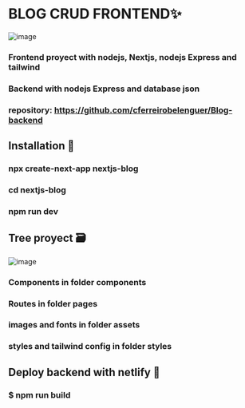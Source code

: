 
# BLOG CRUD FRONTEND✨
![image](https://user-images.githubusercontent.com/88061350/180025774-1b0cb7fa-a50b-4e6a-acbd-80f9f5394c66.png)

### Frontend proyect with nodejs, Nextjs, nodejs Express and tailwind
### Backend with nodejs Express and database json
### repository: https://github.com/cferreirobelenguer/Blog-backend

## Installation 🔧

### npx create-next-app nextjs-blog
### cd nextjs-blog
### npm run dev

## Tree proyect 🗃️

![image](https://user-images.githubusercontent.com/88061350/180032497-61441160-c25d-4f09-b31c-22cc12a79de6.png)

### Components in folder components
### Routes in folder pages
### images and fonts in folder assets
### styles and tailwind config in folder styles

## Deploy backend with netlify 🚀

### $ npm run build